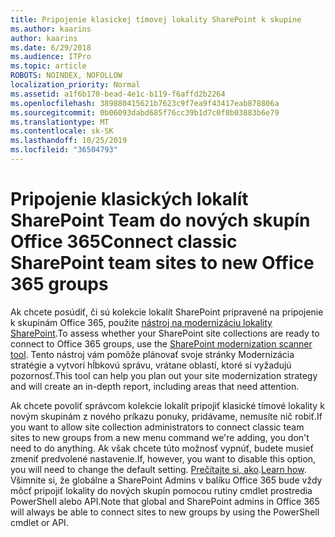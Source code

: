 ```yaml
---
title: Pripojenie klasickej tímovej lokality SharePoint k skupine
ms.author: kaarins
author: kaarins
ms.date: 6/29/2018
ms.audience: ITPro
ms.topic: article
ROBOTS: NOINDEX, NOFOLLOW
localization_priority: Normal
ms.assetid: a1f6b170-bead-4e1c-b119-f6affd2b2264
ms.openlocfilehash: 389880415621b7623c9f7ea9f43417eab878806a
ms.sourcegitcommit: 0b06093dabd685f76cc39b1d7c0f8b03883b6e79
ms.translationtype: MT
ms.contentlocale: sk-SK
ms.lasthandoff: 10/25/2019
ms.locfileid: "36504793"
---
```

# <a name="connect-classic-sharepoint-team-sites-to-new-office-365-groups"></a><span data-ttu-id="ec500-102">Pripojenie klasických lokalít SharePoint Team do nových skupín Office 365</span><span class="sxs-lookup"><span data-stu-id="ec500-102">Connect classic SharePoint team sites to new Office 365 groups</span></span>

<span data-ttu-id="ec500-103">Ak chcete posúdiť, či sú kolekcie lokalít SharePoint pripravené na pripojenie k skupinám Office 365, použite [nástroj na modernizáciu lokality SharePoint](https://go.microsoft.com/fwlink/?linkid=873066).</span><span class="sxs-lookup"><span data-stu-id="ec500-103">To assess whether your SharePoint site collections are ready to connect to Office 365 groups, use the [SharePoint modernization scanner tool](https://go.microsoft.com/fwlink/?linkid=873066).</span></span> <span data-ttu-id="ec500-104">Tento nástroj vám pomôže plánovať svoje stránky Modernizácia stratégie a vytvorí hĺbkovú správu, vrátane oblastí, ktoré si vyžadujú pozornosť.</span><span class="sxs-lookup"><span data-stu-id="ec500-104">This tool can help you plan out your site modernization strategy and will create an in-depth report, including areas that need attention.</span></span>
  
<span data-ttu-id="ec500-105">Ak chcete povoliť správcom kolekcie lokalít pripojiť klasické tímové lokality k novým skupinám z nového príkazu ponuky, pridávame, nemusíte nič robiť.</span><span class="sxs-lookup"><span data-stu-id="ec500-105">If you want to allow site collection administrators to connect classic team sites to new groups from a new menu command we're adding, you don't need to do anything.</span></span> <span data-ttu-id="ec500-106">Ak však chcete túto možnosť vypnúť, budete musieť zmeniť predvolené nastavenie.</span><span class="sxs-lookup"><span data-stu-id="ec500-106">If, however, you want to disable this option, you will need to change the default setting.</span></span> <span data-ttu-id="ec500-107">[Prečítajte si, ako](https://go.microsoft.com/fwlink/?linkid=2004316).</span><span class="sxs-lookup"><span data-stu-id="ec500-107">[Learn how](https://go.microsoft.com/fwlink/?linkid=2004316).</span></span> <span data-ttu-id="ec500-108">Všimnite si, že globálne a SharePoint Admins v balíku Office 365 bude vždy môcť pripojiť lokality do nových skupín pomocou rutiny cmdlet prostredia PowerShell alebo API.</span><span class="sxs-lookup"><span data-stu-id="ec500-108">Note that global and SharePoint admins in Office 365 will always be able to connect sites to new groups by using the PowerShell cmdlet or API.</span></span>
  

